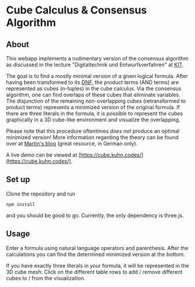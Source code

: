 # Cube Calculus & Consensus Algorithm

## About
This webapp implements a rudimentary version of the consensus algorithm as discussed in the lecture
"Digitaltechnik und Entwurfsverfahren" at [KIT](https://www.kit.edu/).

The goal is to find a mostly minimal version of a given logical formula. After having been transformed to 
its [DNF](https://en.wikipedia.org/wiki/Disjunctive_normal_form), the product terms (AND terms) are represented as cubes (n-tuples)
in the cube calculus. Via the consensus algorithm, one can find overlaps of these cubes that eliminate variables.
The disjunction of the remaining non-overlapping cubes (retransformed to product terms) represents a minimized version of the original formula.
If there are three literals in the formula, it is possible to represent the cubes graphically in a 3D cube-like environment
and visualize the overlapping.

Please note that this procedure oftentimes *does not* produce an optimal minimized version!
More information regarding the theory can be found over at [Martin's blog](https://martin-thoma.com/das-consensus-verfahren/) (great resource, in German only).

A live demo can be viewed at [https://cube.kuhn.codes/](https://cube.kuhn.codes/).

## Set up
Clone the repository and run
```
npm install
```
and you should be good to go. Currently, the only dependency is three.js.

## Usage
Enter a formula using natural language operators and parenthesis. After the calculations you can find the determined minimized version at the bottom.

If you have exactly three literals in your formula, it will be represented in the 3D cube mesh:
Click on the different table rows to add / remove different cubes to / from the visualization.